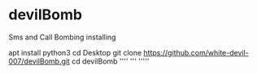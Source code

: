 # devilBomb
Sms and Call Bombing
installing

apt install python3
cd Desktop
git clone https://github.com/white-devil-007/devilBomb.git
cd devilBomb
''''
'''
'''''
